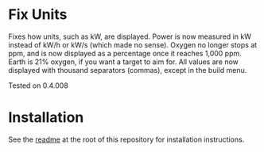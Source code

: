 ﻿# Fix Units

Fixes how units, such as kW, are displayed. Power is now measured in kW instead of kW/h or kW/s (which made no sense).
Oxygen no longer stops at ppm, and is now displayed as a percentage once it reaches 1,000 ppm. Earth is 21% oxygen, if you want a target to aim for.
All values are now displayed with thousand separators (commas), except in the build menu.

Tested on 0.4.008

# Installation

See the [readme](/readme.md) at the root of this repository for installation instructions.
